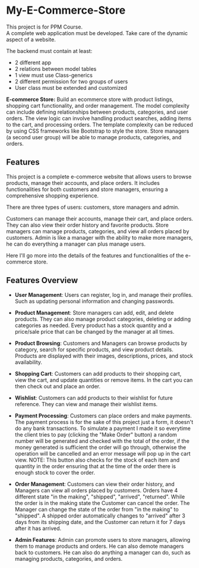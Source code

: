 # My-E-Commerce-Store
This project is for PPM Course.<br>
A complete web application must be developed. Take care
of the dynamic aspect of a website.

The backend must contain at least: <br>
<ul>
<li> 2 different app</li>
<li> 2 relations between model tables</li>
<li> 1 view must use Class-generics</li>
<li> 2 different permission for two groups of users</li>
<li> User class must be extended and customized</li>
</ul>


**E-commerce Store:** Build an ecommerce store with product listings, shopping cart
functionality, and order management. The model complexity can include defining relationships
between products, categories, and user orders. The view logic can involve handling product
searches, adding items to the cart, and processing orders. The template complexity can be
reduced by using CSS frameworks like Bootstrap to style the store. Store managers (a
second user group) will be able to manage products, categories, and orders.

## Features
This project is a complete e-commerce website that allows users to browse products, manage their accounts, and place orders. It includes functionalities for both customers and store managers, ensuring a comprehensive shopping experience.

There are three types of users: customers, store managers and admin. 

Customers can manage their accounts, manage their cart, and place orders. They can also view their order history and favorite products.
Store managers can manage products, categories, and view all orders placed by customers.
Admin is like a manager with the ability to make more managers, he can do everything a manager can plus manage users.

Here I'll go more into the details of the features and functionalities of the e-commerce store.

## Features Overview
- **User Management**: Users can register, log in, and manage their profiles. Such as updating personal information and changing passwords.

- **Product Management**: Store managers can add, edit, and delete products. They can also manage product categories, deleting or adding categories as needed. Every product has a stock quantity and a price/sale price that can be changed by the manager at all times.

- **Product Browsing**: Customers and Managers can browse products by category, search for specific products, and view product details. Products are displayed with their images, descriptions, prices, and stock availability.

- **Shopping Cart**: Customers can add products to their shopping cart, view the cart, and update quantities or remove items. In the cart you can then check out and place an order.

- **Wishlist**: Customers can add products to their wishlist for future reference. They can view and manage their wishlist items.

- **Payment Processing**: Customers can place orders and make payments. The payment process is for the sake of this project just a form, it doesn't do any bank transactions. To simulate a payment I made it so everytime the client tries to pay (clicking the "Make Order" button) a random number will be generated and checked with the total of the order, if the money generated is sufficient the order will go through, otherwise the operation will be cancelled and an error message will pop up in the cart view. NOTE: This button also checks for the stock of each item and quantity in the order ensuring that at the time of the order there is enough stock to cover the order.

- **Order Management**: Customers can view their order history, and Managers can view all orders placed by customers. Orders have 4 different state "in the making", "shipped", "arrived", "returned". While the order is in the making state the Customer can cancel the order. The Manager can change the state of the order from "in the making" to "shipped". A shipped order automatically changes to "arrived" after 3 days from its shipping date, and the Customer can return it for 7 days after it has arrived.

- **Admin Features**: Admin can promote users to store managers, allowing them to manage products and orders. He can also demote managers back to customers. He can also do anything a manager can do, such as managing products, categories, and orders.